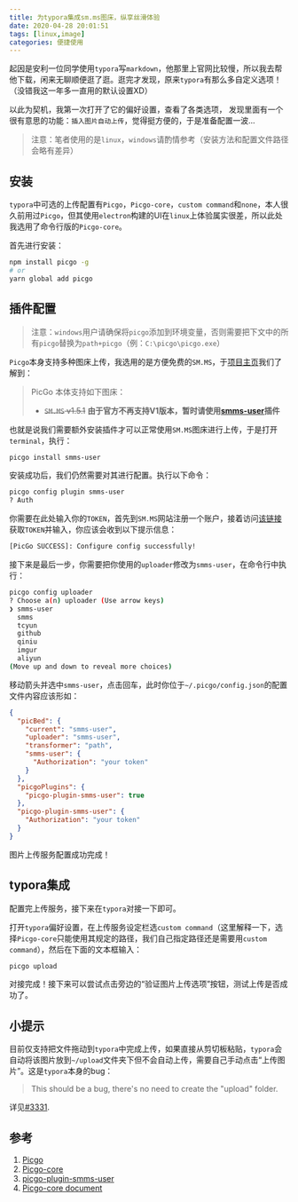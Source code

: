 ```yaml
---
title: 为typora集成sm.ms图床，纵享丝滑体验
date: 2020-04-28 20:01:51
tags: [linux,image]
categories: 便捷使用
---
```


起因是安利一位同学使用`typora`写`markdown`，他那里上官网比较慢，所以我去帮他下载，闲来无聊顺便逛了逛。逛完才发现，原来`typora`有那么多自定义选项！（没错我这一年多一直用的默认设置XD）

以此为契机，我第一次打开了它的偏好设置，查看了各类选项， 发现里面有一个很有意思的功能：`插入图片自动上传`，觉得挺方便的，于是准备配置一波...

>   注意：笔者使用的是`linux`，`windows`请酌情参考（安装方法和配置文件路径会略有差异）

<!--more-->

## 安装

`typora`中可选的上传配置有`Picgo`，`Picgo-core`，`custom command`和`none`，本人很久前用过`Picgo`，但其使用`electron`构建的UI在`linux`上体验属实很差，所以此处我选用了命令行版的`Picgo-core`。

首先进行安装：

```bash
npm install picgo -g
# or
yarn global add picgo
```

## 插件配置

>   注意：`windows`用户请确保将`picgo`添加到环境变量，否则需要把下文中的所有`picgo`替换为`path+picgo`（例：`C:\picgo\picgo.exe`）

`Picgo`本身支持多种图床上传，我选用的是方便免费的`SM.MS`，于[项目主页](https://github.com/Molunerfinn/PicGo)我们了解到：

>   PicGo 本体支持如下图床：
>
>   -   ~~`SM.MS` v1.5.1~~ **由于官方不再支持V1版本，暂时请使用[smms-user](https://github.com/xlzy520/picgo-plugin-smms-user)插件**

也就是说我们需要额外安装插件才可以正常使用`SM.MS`图床进行上传，于是打开`terminal`，执行：

```bash
picgo install smms-user
```

安装成功后，我们仍然需要对其进行配置。执行以下命令：

```bash
picgo config plugin smms-user
? Auth 
```

你需要在此处输入你的`TOKEN`，首先到`SM.MS`网站注册一个账户，接着访问[该链接](https://sm.ms/home/apitoken)获取`TOKEN`并输入，你应该会收到以下提示信息：

```bash
[PicGo SUCCESS]: Configure config successfully!
```

接下来是最后一步，你需要把你使用的`uploader`修改为`smms-user`，在命令行中执行：

```bash
picgo config uploader
? Choose a(n) uploader (Use arrow keys)
❯ smms-user 
  smms 
  tcyun 
  github 
  qiniu 
  imgur 
  aliyun 
(Move up and down to reveal more choices)
```

移动箭头并选中`smms-user`，点击回车，此时你位于`~/.picgo/config.json`的配置文件内容应该形如：

```json
{
  "picBed": {
    "current": "smms-user",
    "uploader": "smms-user",
    "transformer": "path",
    "smms-user": {
      "Authorization": "your token"
    }
  },
  "picgoPlugins": {
    "picgo-plugin-smms-user": true
  },
  "picgo-plugin-smms-user": {
    "Authorization": "your token"
  }
}
```

图片上传服务配置成功完成！

## typora集成

配置完上传服务，接下来在`typora`对接一下即可。

打开`typora`偏好设置，在上传服务设定栏选`custom command`（这里解释一下，选择`Picgo-core`只能使用其规定的路径，我们自己指定路径还是需要用`custom command`），然后在下面的文本框输入：

```bash
picgo upload
```

对接完成！接下来可以尝试点击旁边的“验证图片上传选项”按钮，测试上传是否成功了。

## 小提示

目前仅支持把文件拖动到`typora`中完成上传，如果直接从剪切板粘贴，`typora`会自动将该图片放到`~/upload`文件夹下但不会自动上传，需要自己手动点击“上传图片”。这是`typora`本身的bug：

>   This should be a bug, there's no need to create the "upload" folder.

详见[#3331](https://github.com/typora/typora-issues/issues/3331).

## 参考

1.  [Picgo](https://github.com/Molunerfinn/PicGo)
2.  [Picgo-core](https://github.com/PicGo/PicGo-Core)
3.  [picgo-plugin-smms-user](https://github.com/xlzy520/picgo-plugin-smms-user)
4.  [Picgo-core document](https://picgo.github.io/PicGo-Core-Doc/zh/guide/config.html)
